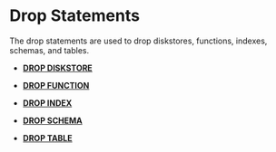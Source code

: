 # Drop Statements

The drop statements are used to drop diskstores, functions, indexes, schemas, and tables.

-   **[DROP DISKSTORE](drop-diskstore.md)**

-   **[DROP FUNCTION](drop-function.md)**

-   **[DROP INDEX](drop-index.md)**

-   **[DROP SCHEMA](drop-schema.md)**

-   **[DROP TABLE](drop-table.md)**

